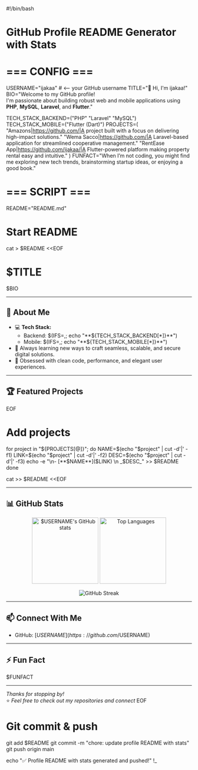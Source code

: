 #!/bin/bash
# GitHub Profile README Generator with Stats

# === CONFIG ===
USERNAME="ijakaa"   # <-- your GitHub username
TITLE="👋 Hi, I'm ijakaa!"
BIO="Welcome to my GitHub profile!  
I'm passionate about building robust web and mobile applications using **PHP**, **MySQL**, **Laravel**, and **Flutter**."

TECH_STACK_BACKEND=("PHP" "Laravel" "MySQL")
TECH_STACK_MOBILE=("Flutter (Dart)")
PROJECTS=(
  "Amazons|https://github.com/|A project built with a focus on delivering high-impact solutions."
  "Wema Sacco|https://github.com/|A Laravel-based application for streamlined cooperative management."
  "RentEase App|https://github.com/ijakaa/|A Flutter-powered platform making property rental easy and intuitive."
)
FUNFACT="When I’m not coding, you might find me exploring new tech trends, brainstorming startup ideas, or enjoying a good book."

# === SCRIPT ===
README="README.md"

# Start README
cat > $README <<EOF
# $TITLE

$BIO

---

## 🚀 About Me

- 💻 **Tech Stack:**  
  - Backend: $(IFS=,; echo "**${TECH_STACK_BACKEND[*]}**")  
  - Mobile: $(IFS=,; echo "**${TECH_STACK_MOBILE[*]}**")
- 🌱 Always learning new ways to craft seamless, scalable, and secure digital solutions.
- 🎯 Obsessed with clean code, performance, and elegant user experiences.

---

## 🏆 Featured Projects
EOF

# Add projects
for project in "${PROJECTS[@]}"; do
  NAME=$(echo "$project" | cut -d'|' -f1)
  LINK=$(echo "$project" | cut -d'|' -f2)
  DESC=$(echo "$project" | cut -d'|' -f3)
  echo -e "\n- [**$NAME**]($LINK)  \n  _$DESC_" >> $README
done

cat >> $README <<EOF

---

## 📊 GitHub Stats

<p align="center">
  <img src="https://github-readme-stats.vercel.app/api?username=$USERNAME&show_icons=true&theme=radical" alt="$USERNAME's GitHub stats" height="180px"/>
  <img src="https://github-readme-stats.vercel.app/api/top-langs/?username=$USERNAME&layout=compact&theme=radical" alt="Top Languages" height="180px"/>
</p>

<p align="center">
  <img src="https://github-readme-streak-stats.herokuapp.com/?user=$USERNAME&theme=radical" alt="GitHub Streak"/>
</p>

---

## 📫 Connect With Me

- GitHub: [$USERNAME](https://github.com/$USERNAME)
<!-- Add more links below if you want, e.g., LinkedIn, Website, Twitter -->

---

## ⚡ Fun Fact

$FUNFACT

---

_Thanks for stopping by!_  
⭐️ _Feel free to check out my repositories and connect_
EOF

# Git commit & push
git add $README
git commit -m "chore: update profile README with stats"
git push origin main

echo "✅ Profile README with stats generated and pushed!"
!_
